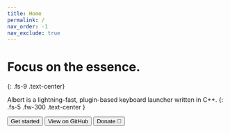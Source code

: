 ```yaml
---
title: Home
permalink: /
nav_order: -1
nav_exclude: true
---
```


# Focus on the essence.
{: .fs-9 .text-center}

Albert is a lightning-fast, plugin-based keyboard launcher written in C++.
{: .fs-5 .fw-300 .text-center }

<div class="text-center">
    <a href="/gettingstarted"><button type="button" name="button" class="btn btn-primary">Get started</button></a>
    <a href="{{site.repository}}"><button type="button" name="button" class="btn ml-2">View on GitHub</button></a>
    <a href="/donation"><button type="button" name="button" class="btn btn-yellow ml-2">Donate 💛</button></a>
</div>
